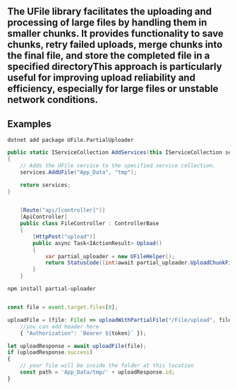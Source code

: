 ## The UFile library facilitates the uploading and processing of large files by handling them in smaller chunks. It provides functionality to save chunks, retry failed uploads, merge chunks into the final file, and store the completed file in a specified directoryThis approach is particularly useful for improving upload reliability and efficiency, especially for large files or unstable network conditions.

## Examples

```
dotnet add package UFile.PartialUploader
```

```c#
public static IServiceCollection AddServices(this IServiceCollection services, IConfiguration conf)
{
    // Adds the UFile service to the specified service collection.
    services.AddUFile("App_Data", "tmp");

    return services;
}
```

```c#

    [Route("api/[controller]")]
    [ApiController]
    public class FileController : ControllerBase
    {
        [HttpPost("upload")]
        public async Task<IActionResult> Upload()
        {
            var partial_uploader = new UFileHelper();
            return StatusCode((int)await partial_uploader.UploadChunkFiles(Request));
        }
    }

```

```
npm install partial-uploader
```

```js

const file = event.target.files[0];

uploadFile = (file: File) => uploadWithPartialFile("/File/upload", file, 
    //you can add header here
    { "Authorization": `Bearer ${token}` });

let uploadResponse = await uploadFile(file);
if (uploadResponse.success)
{
    // your file will be inside the folder at this location
    const path = 'App_Data/tmp/' + uploadResponse.id;
}

```